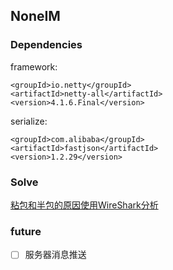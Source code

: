 ## NoneIM


### Dependencies

framework:
```
<groupId>io.netty</groupId>
<artifactId>netty-all</artifactId>
<version>4.1.6.Final</version>
```
serialize:
```
<groupId>com.alibaba</groupId>
<artifactId>fastjson</artifactId>
<version>1.2.29</version>
```
### Solve

[粘包和半包的原因使用WireShark分析](https://github.com/defineYIDA/NoneIM/issues/6)

### future

- [ ] 服务器消息推送
